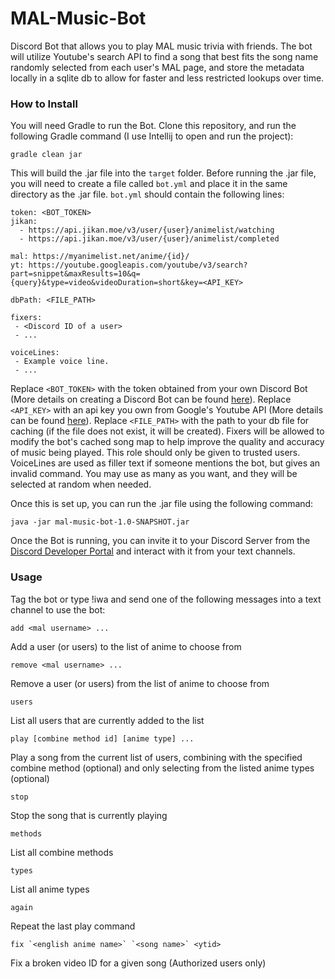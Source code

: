 # MAL-Music-Bot
Discord Bot that allows you to play MAL music trivia with friends. The bot will utilize Youtube's search API to find a song that best fits the song name randomly selected from each user's MAL page, and store the metadata locally in a sqlite db to allow for faster and less restricted lookups over time.

### How to Install
You will need Gradle to run the Bot. Clone this repository, and run the following Gradle command (I use Intellij to open and run the project):
```
gradle clean jar
```
This will build the .jar file into the `target` folder. Before running the .jar file, you will need to create a file called `bot.yml` and place it in the same directory as the .jar file. `bot.yml` should contain the following lines:
```
token: <BOT_TOKEN>
jikan:
  - https://api.jikan.moe/v3/user/{user}/animelist/watching
  - https://api.jikan.moe/v3/user/{user}/animelist/completed

mal: https://myanimelist.net/anime/{id}/
yt: https://youtube.googleapis.com/youtube/v3/search?part=snippet&maxResults=10&q={query}&type=video&videoDuration=short&key=<API_KEY>

dbPath: <FILE_PATH>

fixers:
 - <Discord ID of a user>
 - ...

voiceLines:
 - Example voice line.
 - ...
```
Replace `<BOT_TOKEN>` with the token obtained from your own Discord Bot (More details on creating a Discord Bot can be found [here](https://discord.com/developers/docs/intro)).
Replace `<API_KEY>` with an api key you own from Google's Youtube API (More details can be found [here](https://developers.google.com/youtube/v3/docs)).
Replace `<FILE_PATH>` with the path to your db file for caching (if the file does not exist, it will be created).
Fixers will be allowed to modify the bot's cached song map to help improve the quality and accuracy of music being played. This role should only be given to trusted users.
VoiceLines are used as filler text if someone mentions the bot, but gives an invalid command. You may use as many as you want, and they will be selected at random when needed.

Once this is set up, you can run the .jar file using the following command:
```
java -jar mal-music-bot-1.0-SNAPSHOT.jar
```
Once the Bot is running, you can invite it to your Discord Server from the [Discord Developer Portal](https://discord.com/developers/applications) and interact with it from your text channels.

### Usage
Tag the bot or type !iwa and send one of the following messages into a text channel to use the bot:

`add <mal username> ...`

Add a user (or users) to the list of anime to choose from

`remove <mal username> ...`

Remove a user (or users) from the list of anime to choose from

`users`

List all users that are currently added to the list

`play [combine method id] [anime type] ...`

Play a song from the current list of users, combining with the specified combine method (optional) and only selecting from the listed anime types (optional)

`stop`

Stop the song that is currently playing

`methods`

List all combine methods

`types`

List all anime types

`again`

Repeat the last play command

``fix `<english anime name>` `<song name>` <ytid>``

Fix a broken video ID for a given song (Authorized users only)